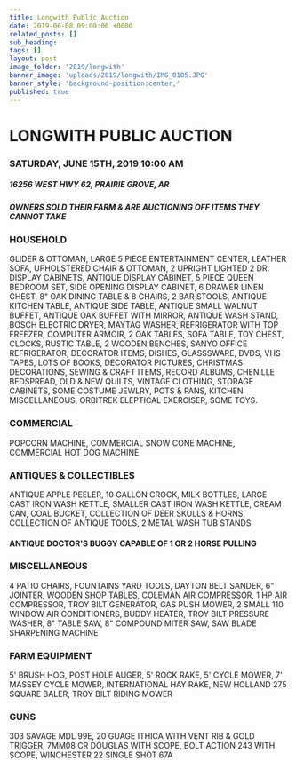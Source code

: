 ```yaml
---
title: Longwith Public Auction
date: 2019-06-08 09:00:00 +0000
related_posts: []
sub_heading:  
tags: []
layout: post
image_folder: '2019/longwith'
banner_image: 'uploads/2019/longwith/IMG_0105.JPG'
banner_style: 'background-position:center;'
published: true
---
```

# LONGWITH PUBLIC AUCTION
### SATURDAY, JUNE 15TH, 2019 10:00 AM
##### 16256 WEST HWY 62, PRAIRIE GROVE, AR 
##### OWNERS SOLD THEIR FARM & ARE AUCTIONING OFF ITEMS THEY CANNOT TAKE

<!--break-->
### HOUSEHOLD
GLIDER & OTTOMAN, LARGE 5 PIECE ENTERTAINMENT CENTER, LEATHER SOFA, UPHOLSTERED CHAIR & OTTOMAN, 2 UPRIGHT LIGHTED 2 DR. DISPLAY CABINETS, ANTIQUE DISPLAY CABINET, 5 PIECE QUEEN BEDROOM SET, SIDE OPENING DISPLAY CABINET, 6 DRAWER LINEN CHEST, 8" OAK DINING TABLE & 8 CHAIRS, 2 BAR STOOLS, ANTIQUE KITCHEN TABLE, ANTIQUE SIDE TABLE, ANTIQUE SMALL WALNUT BUFFET, ANTIQUE OAK BUFFET WITH MIRROR, ANTIQUE WASH STAND, BOSCH ELECTRIC DRYER, MAYTAG WASHER, REFRIGERATOR WITH TOP FREEZER, COMPUTER ARMOIR, 2 OAK TABLES, SOFA TABLE, TOY CHEST, CLOCKS, RUSTIC TABLE, 2 WOODEN BENCHES, SANYO OFFICE REFRIGERATOR, DECORATOR ITEMS, DISHES, GLASSSWARE, DVDS, VHS TAPES, LOTS OF BOOKS, DECORATOR PICTURES, CHRISTMAS DECORATIONS, SEWING & CRAFT ITEMS, RECORD ALBUMS, CHENILLE BEDSPREAD, OLD & NEW QUILTS, VINTAGE CLOTHING, STORAGE CABINETS, SOME COSTUME JEWLRY, POTS & PANS, KITCHEN MISCELLANEOUS, ORBITREK ELEPTICAL EXERCISER, SOME TOYS.


### COMMERCIAL
POPCORN MACHINE, COMMERCIAL SNOW CONE MACHINE, COMMERCIAL HOT DOG MACHINE


### ANTIQUES & COLLECTIBLES
ANTIQUE APPLE PEELER, 10 GALLON CROCK, MILK BOTTLES, LARGE CAST IRON WASH KETTLE, SMALLER CAST IRON WASH KETTLE, CREAM CAN, COAL BUCKET, COLLECTION OF DEER SKULLS & HORNS, COLLECTION OF ANTIQUE TOOLS, 2 METAL WASH TUB STANDS

#### ANTIQUE DOCTOR'S BUGGY CAPABLE OF 1 OR 2 HORSE PULLING

### MISCELLANEOUS
4 PATIO CHAIRS, FOUNTAINS YARD TOOLS, DAYTON BELT SANDER, 6" JOINTER, WOODEN SHOP TABLES, COLEMAN AIR COMPRESSOR, 1 HP AIR COMPRESSOR, TROY BILT GENERATOR, GAS PUSH MOWER, 2 SMALL 110 WINDOW AIR CONDITIONERS, BUDDY HEATER, TROY BILT PRESSURE WASHER, 8" TABLE SAW, 8" COMPOUND MITER SAW, SAW BLADE SHARPENING MACHINE


### FARM EQUIPMENT
5' BRUSH HOG, POST HOLE AUGER, 5' ROCK RAKE, 5' CYCLE MOWER, 7' MASSEY CYCLE MOWER, INTERNATIONAL HAY RAKE, NEW HOLLAND 275 SQUARE BALER, TROY BILT RIDING MOWER


### GUNS
303 SAVAGE MDL 99E, 20 GUAGE ITHICA WITH VENT RIB & GOLD TRIGGER, 7MM08 CR DOUGLAS WITH SCOPE, BOLT ACTION 243 WITH SCOPE, WINCHESTER 22 SINGLE SHOT 67A